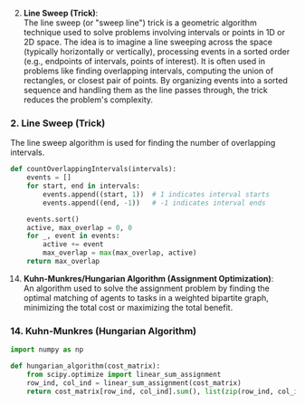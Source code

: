 2. **Line Sweep (Trick)**:  
   The line sweep (or "sweep line") trick is a geometric algorithm technique used to solve problems involving intervals or points in 1D or 2D space. The idea is to imagine a line sweeping across the space (typically horizontally or vertically), processing events in a sorted order (e.g., endpoints of intervals, points of interest). It is often used in problems like finding overlapping intervals, computing the union of rectangles, or closest pair of points. By organizing events into a sorted sequence and handling them as the line passes through, the trick reduces the problem's complexity.

### 2. Line Sweep (Trick)

The line sweep algorithm is used for finding the number of overlapping intervals.

```python
def countOverlappingIntervals(intervals):
    events = []
    for start, end in intervals:
        events.append((start, 1))  # 1 indicates interval starts
        events.append((end, -1))   # -1 indicates interval ends

    events.sort()
    active, max_overlap = 0, 0
    for _, event in events:
        active += event
        max_overlap = max(max_overlap, active)
    return max_overlap
```

14. **Kuhn-Munkres/Hungarian Algorithm (Assignment Optimization)**:  
    An algorithm used to solve the assignment problem by finding the optimal matching of agents to tasks in a weighted bipartite graph, minimizing the total cost or maximizing the total benefit.

### 14. Kuhn-Munkres (Hungarian Algorithm)

```python
import numpy as np

def hungarian_algorithm(cost_matrix):
    from scipy.optimize import linear_sum_assignment
    row_ind, col_ind = linear_sum_assignment(cost_matrix)
    return cost_matrix[row_ind, col_ind].sum(), list(zip(row_ind, col_ind))
```
